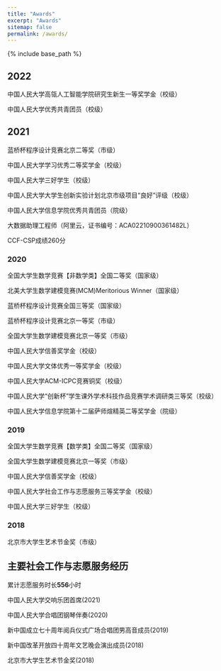 ```yaml
---
title: "Awards"
excerpt: "Awards"
sitemap: false
permalink: /awards/
---
```


{% include base_path %}

## 2022

中国人民大学高瓴人工智能学院研究生新生一等奖学金（校级）

中国人民大学优秀共青团员（校级）

## 2021

蓝桥杯程序设计竞赛北京二等奖（市级）

中国人民大学学习优秀二等奖学金（校级）

中国人民大学三好学生（校级）

中国人民大学大学生创新实验计划北京市级项目“良好”评级（校级）

中国人民大学信息学院优秀共青团员（院级）

大数据助理工程师（阿里云，证书编号：ACA02210900361482L）

CCF-CSP成绩260分

### 2020

全国大学生数学竞赛【非数学类】全国二等奖（国家级）

北美大学生数学建模竞赛(MCM)Meritorious Winner（国家级）

蓝桥杯程序设计竞赛全国三等奖（国家级）

蓝桥杯程序设计竞赛北京一等奖（市级）

全国大学生数学建模竞赛北京一等奖（市级）

中国人民大学信善奖学金（校级）

中国人民大学文体优秀一等奖学金（校级）

中国人民大学ACM-ICPC竞赛铜奖（校级）

中国人民大学“创新杯”学生课外学术科技作品竞赛学术调研类三等奖（校级）

中国人民大学信息学院第十二届萨师煊精英二等奖学金（院级）

### 2019

全国大学生数学竞赛【数学类】全国二等奖（国家级）

全国大学生数学建模竞赛北京一等奖（市级）

中国人民大学信善奖学金（校级）

中国人民大学社会工作与志愿服务三等奖学金（校级）

中国人民大学三好学生（校级）

### 2018

北京市大学生艺术节金奖（市级）


## 主要社会工作与志愿服务经历

累计志愿服务时长**556**小时

中国人民大学交响乐团首席(2021)

中国人民大学合唱团钢琴伴奏(2020)

新中国成立七十周年阅兵仪式广场合唱团男高音成员(2019)

新中国改革开放四十周年文艺晚会演出成员(2018)

北京市大学生艺术节金奖(2018)
